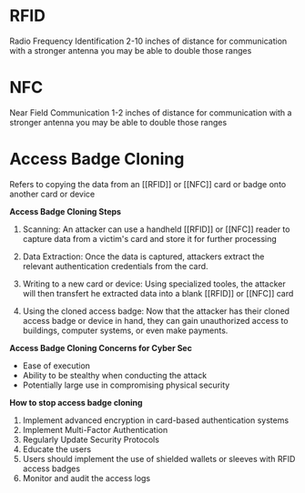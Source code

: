 # RFID
Radio Frequency Identification
2-10 inches of distance for communication
with a stronger antenna you may be able to double those ranges

# NFC
Near Field Communication
1-2 inches of distance for communication
with a stronger antenna you may be able to double those ranges

# Access Badge Cloning

Refers to copying the data from an [[RFID]] or [[NFC]] card or badge onto another card or device

**Access Badge Cloning Steps**
1. Scanning: An attacker can use a handheld [[RFID]] or [[NFC]] reader to capture data from a victim's card and store it for further processing

2. Data Extraction: Once the data is captured, attackers extract the relevant authentication credentials from the card.
   
3. Writing to a new card or device: Using specialized tooles, the attacker will then transfert he extracted data into a blank [[RFID]] or [[NFC]] card
   
4. Using the cloned access badge: Now that the attacker has their cloned access badge or device in hand, they can gain unauthorized access to buildings, computer systems, or even make payments.
   
**Access Badge Cloning Concerns for Cyber Sec**
- Ease of execution
- Ability to be stealthy when conducting the attack
- Potentially large use in compromising physical security

**How to stop access badge cloning**
1. Implement advanced encryption in card-based authentication systems
2. Implement Multi-Factor Authentication
3. Regularly Update Security Protocols
4. Educate the users
5. Users should implement the use of shielded wallets or sleeves with RFID access badges
6. Monitor and audit the access logs